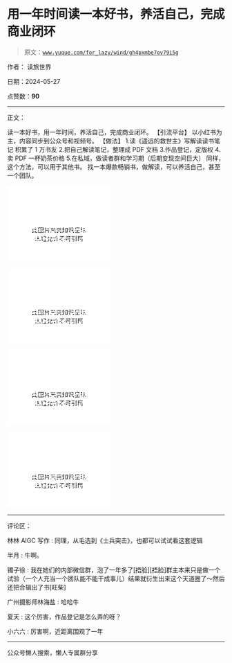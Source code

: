 # 用一年时间读一本好书，养活自己，完成商业闭环

> 原文：[`www.yuque.com/for_lazy/wind/gh4pxmbe7ov79i5g`](https://www.yuque.com/for_lazy/wind/gh4pxmbe7ov79i5g)

作者： 读旅世界

日期：2024-05-27

点赞数：**90**

* * *

正文：

读一本好书，用一年时间，养活自己，完成商业闭环。 【引流平台】 以小红书为主，内容同步到公众号和视频号。 【做法】 1.读《遥远的救世主》写解读读书笔记
积累了 1 万书友 2.把自己解读笔记，整理成 PDF 文档 3.作品登记，定版权 4.卖 PDF 一杯奶茶价格 5.在私域，做读者群和学习期（后期变现空间巨大）
同样，这个方法，可以用于其他书。 找一本爆款畅销书，做解读，可以养活自己，甚至一个团队。

![](img/227f0947c27f1cdfdcbe3d8fac74bbae.png)

![](img/53b42efdee86d08efaadb021f3d74bd2.png)

![](img/d48bc5b1ff417db7a8b362ced55fa496.png)

![](img/2575b567fc2937101b256ca87f41b2e3.png)

* * *

评论区：

林林 AIGC 写作 : 同理，从毛选到《士兵突击》，也都可以试试看这套逻辑

半月 : 牛啊。

镯子徐 : 我在她们的内部微信群，泡了一年多了[捂脸][捂脸]群主本来只是做一个试验（一个人充当一个团队能不能干成事儿）结果就衍生出来这个天道圈了～然后还把合辑出了书[旺柴]

广州摄影师林海盐 : 哈哈牛

夏天 : 这个厉害，作品登记是怎么弄的呀？

小六六 : 厉害啊，近距离围观了一年

* * *

公众号懒人搜索，懒人专属群分享